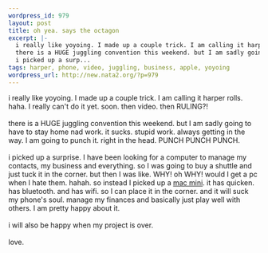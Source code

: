 ```yaml
--- 
wordpress_id: 979
layout: post
title: oh yea. says the octagon
excerpt: |-
  i really like yoyoing. I made up a couple trick. I am calling it harper rolls. haha. I really can't do it yet. soon. then video. then RULING?!
  there is a HUGE juggling convention this weekend. but I am sadly going to have to stay home nad work. it sucks. stupid work. always getting in the way. I am going to punch it. right in the head. PUNCH PUNCH PUNCH. 
  i picked up a surp...
tags: harper, phone, video, juggling, business, apple, yoyoing
wordpress_url: http://new.nata2.org/?p=979
---
```

i really like yoyoing. I made up a couple trick. I am calling it harper rolls. haha. I really can't do it yet. soon. then video. then RULING?!
<br/><br/>there is a HUGE juggling convention this weekend. but I am sadly going to have to stay home nad work. it sucks. stupid work. always getting in the way. I am going to punch it. right in the head. PUNCH PUNCH PUNCH. 
<br/><br/>i picked up a surprise. I have been looking for a computer to manage my contacts, my business and everything. so I was going to buy a shuttle and just tuck it in the corner. but then I was like. WHY! oh WHY! would I get a pc when I hate them. hahah. so instead I picked up a <A href="http://www.apple.com/macmini/">mac mini</a>. it has quicken. has bluetooth. and has wifi. so I can place it in the corner. and it will suck my phone's soul. manage my finances and basically just play well with others. I am pretty happy about it. <br/><br/>i will also be happy when my project is over. 
<br/><br/>love.
